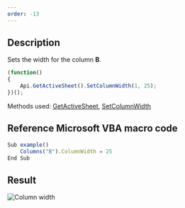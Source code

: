 ```yaml
---
order: -13
---
```


## Description

Sets the width for the column **B**.

``` javascript
(function()
{
    Api.GetActiveSheet().SetColumnWidth(1, 25);
})();
```

Methods used: [GetActiveSheet](/officeapi/spreadsheetapi/api/getactivesheet), [SetColumnWidth](/officeapi/spreadsheetapi/apiworksheet/setcolumnwidth)

## Reference Microsoft VBA macro code

``` javascript
Sub example()
    Columns("B").ColumnWidth = 25
End Sub
```

## Result

![Column width](/assets/images/plugins/column_width.png)
